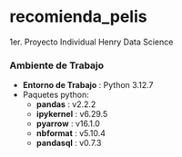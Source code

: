 # recomienda_pelis

1er. Proyecto Individual Henry Data Science

### Ambiente de Trabajo

- **Entorno de Trabajo** : Python 3.12.7
- Paquetes python:
  - **pandas** : v2.2.2
  - **ipykernel** : v6.29.5
  - **pyarrow** : v16.1.0
  - **nbformat** : v5.10.4
  - **pandasql** : v0.7.3
